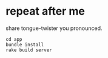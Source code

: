 # repeat after me

share tongue-twister you pronounced.

```shell
cd app
bundle install
rake build server
```
